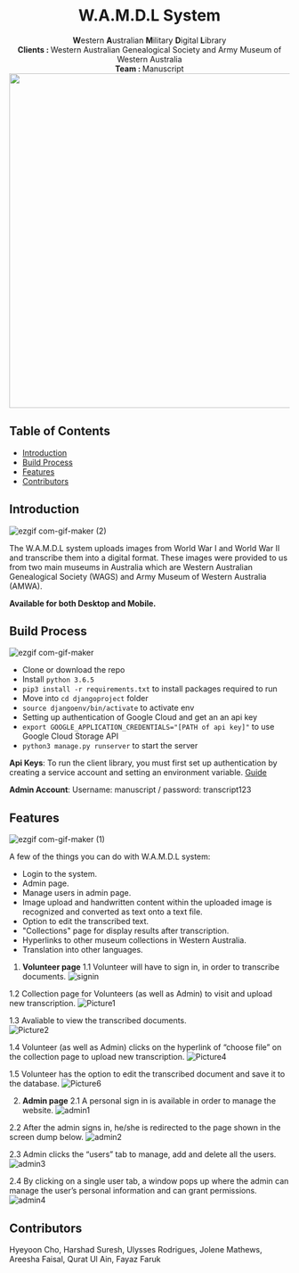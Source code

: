 <h1 align="center"> W.A.M.D.L System </h1> 

<div align="center"><b>W</b>estern <b>A</b>ustralian <b>M</b>ilitary <b>D</b>igital <b>L</b>ibrary </div>

<div align="center">
  <b>Clients : </b>Western Australian Genealogical Society and                  Army Museum of Western Australia
</div>
<div align="center">
  <b>Team : </b>Manuscript
</div>
<div align="center">
<img src="https://user-images.githubusercontent.com/62449446/95002145-d998aa80-060b-11eb-8f1a-acf215aa9e08.png" width="600px"></img>
</div>

## Table of Contents

- [Introduction](#introduction)
- [Build Process](#build-process)
- [Features](#features)
- [Contributors](#contributors)



## Introduction
![ezgif com-gif-maker (2)](https://user-images.githubusercontent.com/62449446/95002478-83c60180-060f-11eb-92c0-b55be391f263.gif)

The W.A.M.D.L system uploads images from World War I and World War II and transcribe them into a digital format. These images were provided to us from two main museums in Australia which are Western Australian Genealogical Society (WAGS) and Army Museum of Western Australia (AMWA). 

**Available for both Desktop and Mobile.**



## Build Process
![ezgif com-gif-maker](https://user-images.githubusercontent.com/62449446/95002319-6f810500-060d-11eb-9a99-44c81d606878.gif)
- Clone or download the repo
- Install `python 3.6.5`
- `pip3 install -r requirements.txt` to install packages required to run
- Move into `cd djangoproject` folder
- `source djangoenv/bin/activate` to activate env
- Setting up authentication of Google Cloud and get an an api key
- `export GOOGLE_APPLICATION_CREDENTIALS="[PATH of api key]"` to use Google Cloud Storage API
- `python3 manage.py runserver` to start the server

**Api Keys**: To run the client library, you must first set up authentication by creating a service account and setting an environment variable. [Guide](https://cloud.google.com/storage/docs/reference/libraries#client-libraries-install-python)

**Admin Account**: Username: manuscript / password: transcript123



## Features
![ezgif com-gif-maker (1)](https://user-images.githubusercontent.com/62449446/95002376-2da48e80-060e-11eb-96c3-3b10c3724ee9.gif)

A few of the things you can do with W.A.M.D.L system:

* Login to the system.
* Admin page.
* Manage users in admin page.
* Image upload and handwritten content within the uploaded image is recognized and converted as text onto a text file.
* Option to edit the transcribed text.
* "Collections" page for display results after transcription.
* Hyperlinks to other museum collections in Western Australia.
* Translation into other languages.

1. **Volunteer page** 
1.1 Volunteer will have to sign in, in order to transcribe documents.
![signin](https://user-images.githubusercontent.com/62449446/95002523-06e75780-0610-11eb-89e3-9ffd735d0561.png)

1.2 Collection page for Volunteers (as well as Admin) to visit and upload new transcription.
![Picture1](https://user-images.githubusercontent.com/62449446/95002608-eec40800-0610-11eb-9cb4-c65f3d6c30e4.png)

1.3 Avaliable to view the transcribed documents.  
![Picture2](https://user-images.githubusercontent.com/62449446/95002600-d18f3980-0610-11eb-9b33-839339584b4b.png)

1.4 Volunteer (as well as Admin) clicks on the hyperlink of “choose file” on the collection page to upload new transcription.
![Picture4](https://user-images.githubusercontent.com/62449446/95002576-92f97f00-0610-11eb-85f9-fde70e231768.png)

1.5 Volunteer has the option to edit the transcribed document and save it to the database.
![Picture6](https://user-images.githubusercontent.com/62449446/95002583-a4db2200-0610-11eb-89c0-cd799bc43ef4.png)


2. **Admin page** 
2.1 A personal sign in is available in order to manage the website.
![admin1](https://user-images.githubusercontent.com/62449446/95002650-68f48c80-0611-11eb-86d2-4c04ca4a2991.png)

2.2 After the admin signs in, he/she is redirected to the page shown in the screen dump below.
![admin2](https://user-images.githubusercontent.com/62449446/95002653-6b56e680-0611-11eb-9f0f-e3172e0c17ed.png)

2.3 Admin clicks the “users” tab to manage, add and delete all the users. 
![admin3](https://user-images.githubusercontent.com/62449446/95002655-6e51d700-0611-11eb-865c-4c3ca9d9449f.png)

2.4 By clicking on a single user tab, a window pops up where the admin can manage the user’s personal information and can grant permissions.
![admin4](https://user-images.githubusercontent.com/62449446/95002657-701b9a80-0611-11eb-9791-e054f13d35f4.png)


## Contributors
Hyeyoon Cho, Harshad Suresh, Ulysses Rodrigues, Jolene Mathews, Areesha Faisal, Qurat Ul Ain, Fayaz Faruk



